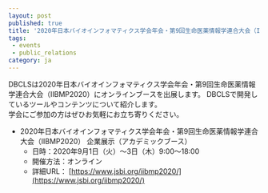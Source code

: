```yaml
---
layout: post
published: true
title: '2020年日本バイオインフォマティクス学会年会・第9回生命医薬情報学連合大会（IIBMP2020）にブースを出展します'
tags:
 - events
 - public_relations
category: ja
---
```

DBCLSは2020年日本バイオインフォマティクス学会年会・第9回生命医薬情報学連合大会（IIBMP2020）にオンラインブースを出展します。
DBCLSで開発しているツールやコンテンツについて紹介します。<br/>
学会にご参加の方はぜひお気軽にお立ち寄りください。


- 2020年日本バイオインフォマティクス学会年会・第9回生命医薬情報学連合大会（IIBMP2020）
企業展示（アカデミックブース） 
  - 日時：2020年9月1日（火）～3日（木）9:00～18:00
  - 開催方法：オンライン
  - 詳細URL： [https://www.jsbi.org/iibmp2020/](https://www.jsbi.org/iibmp2020/)
